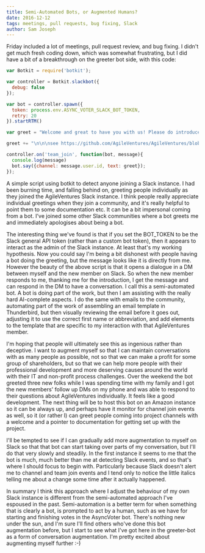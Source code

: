 ```yaml
---
title: Semi-Automated Bots, or Augmented Humans?
date: 2016-12-12
tags: meetings, pull requests, bug fixing, Slack
author: Sam Joseph
---
```


Friday included a lot of meetings, pull request review, and bug fixing.  I didn't get much fresh coding down, which was somewhat frustrating, but I did have a bit of a breakthrough on the greeter bot side, with this code:

```js
var Botkit = require('botkit');

var controller = Botkit.slackbot({
  debug: false
});

var bot = controller.spawn({
  token: process.env.ASYNC_VOTER_SLACK_BOT_TOKEN,
  retry: 20
}).startRTM()

var greet = "Welcome and great to have you with us! Please do introduce yourself in #new_members (if you haven't already), and if you have any general technical thoughts/issues/questions please ask in #techtalk - #random is for everything else :slightly_smiling_face:"

greet += "\n\n\nsee https://github.com/AgileVentures/AgileVentures/blob/master/JOINING_A_PROJECT.md for more on joining a project"

controller.on('team_join', function(bot, message){
  console.log(message)
  bot.say({channel: message.user.id, text: greet});
});
```

A simple script using botkit to detect anyone joining a Slack instance.  I had been burning time, and falling behind on, greeting people individually as they joined the AgileVentures Slack instance.  I think people really appreciate individual greetings when they join a community, and it's really helpful to point them to some documentation etc.  It can be a bit impersonal coming from a bot.  I've joined some other Slack communities where a bot greets me and immediately apologises about being a bot. 

The interesting thing we've found is that if you set the BOT_TOKEN to be the Slack general API token (rather than a custom bot token), then it appears to interact as the admin of the Slack instance.  At least that's my working hypothesis.  Now you could say I'm being a bit dishonest with people having a bot doing the greeting, but the message looks like it is directly from me.  However the beauty of the above script is that it opens a dialogue in a DM between myself and the new member on Slack.  So when the new member responds to me, thanking me for the introduction, I get the message and can respond in the DM to have a conversation.   I call this a semi-automated bot.  A bot is doing part of the work, but then I am assisting with the really hard AI-complete aspects.  I do the same with emails to the community, automating part of the work of assembling an email template in Thunderbird, but then visually reviewing the email before it goes out, adjusting it to use the correct first name or abbreviation, and add elements to the template that are specific to my interaction with that AgileVentures member.

I'm hoping that people will ultimately see this as ingenious rather than deceptive.   I want to augment myself so that I can maintain conversations with as many people as possible, not so that we can make a profit for some group of shareholders, but so that we can help more people with their professional development and more deserving causes around the world with their IT and non-profit process challenges.  Over the weekend the bot greeted three new folks while I was spending time with my family and I got the new members' follow up DMs on my phone and was able to respond to their questions about AgileVentures individually.  It feels like a good development.  The next thing will be to host this bot on an Amazon instance so it can be always up, and perhaps have it monitor for channel join events as well, so it (or rather I) can greet people coming into project channels with a welcome and a pointer to documentation for getting set up with the project.

I'll be tempted to see if I can gradually add more augmentation to myself on Slack so that that bot can start taking over parts of my conversation, but I'll do that very slowly and steadily.  In the first instance it seems to me that the bot is much, much better than me at detecting Slack events, and so that's where I should focus to begin with.  Particularly because Slack doesn't alert me to channel and team join events and I tend only to notice the little italics telling me about a change some time after it actually happened.

In summary I think this approach where I adjust the behaviour of my own Slack instance is different from the semi-automated approach I've espoused in the past.  Semi-automation is a better term for when something that is clearly a bot, is prompted to act by a human, such as we have for starting and finishing votes in the AsyncVoter bot.  There's nothing new under the sun, and I'm sure I'll find others who've done this bot augmentation before, but I start to see what I've got here in the greeter-bot as a form of conversation augmentation.  I'm pretty excited about augmenting myself further :-)

